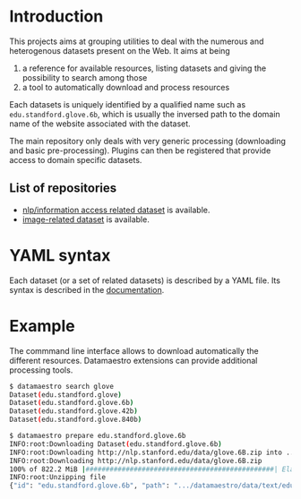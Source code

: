 # Introduction

This projects aims at grouping utilities to deal with the numerous and heterogenous datasets present on the Web. It aims
at being

1. a reference for available resources, listing datasets and giving the possibility to search among those
1. a tool to automatically download and process resources

Each datasets is uniquely identified by a qualified name such as `edu.standford.glove.6b`, which is usually the inversed path to the domain name of the website associated with the dataset.

The main repository only deals with very generic processing (downloading and basic pre-processing). Plugins can then be registered that provide access to domain specific datasets.


## List of repositories
 
- [nlp/information access related dataset](https://github.com/experimaestro/datamaestro_text) is available.
- [image-related dataset](https://github.com/experimaestro/datamaestro_image) is available.


# YAML syntax

Each dataset (or a set of related datasets) is described by a YAML file. Its syntax is
described in the [documentation](http://experimaestro.github.io/datamaestro/).

# Example

The commmand line interface allows to download automatically the different resources. Datamaestro extensions can provide additional processing tools.

```sh
$ datamaestro search glove   
Dataset(edu.standford.glove)
Dataset(edu.standford.glove.6b)
Dataset(edu.standford.glove.42b)
Dataset(edu.standford.glove.840b)

$ datamaestro prepare edu.standford.glove.6b
INFO:root:Downloading Dataset(edu.standford.glove.6b)
INFO:root:Downloading http://nlp.stanford.edu/data/glove.6B.zip into .../glove/6b
INFO:root:Downloading http://nlp.stanford.edu/data/glove.6B.zip
100% of 822.2 MiB |###############################################| Elapsed Time: 0:01:54 Time:  0:01:54
INFO:root:Unzipping file
{"id": "edu.standford.glove.6b", "path": ".../datamaestro/data/text/edu/standford/glove/6b"}

```
